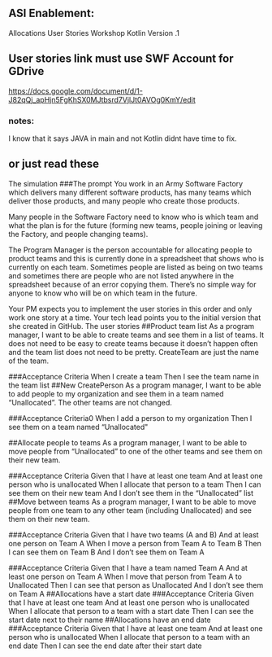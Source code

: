 ## ASI Enablement:
Allocations User Stories Workshop
Kotlin Version .1

## User stories link must use SWF Account for GDrive

https://docs.google.com/document/d/1-J82qQj_apHjn5FgKhSX0MJtbsrd7VjlJt0AVOg0KmY/edit


### notes:
I know that it says JAVA in main and not Kotlin didnt have time to fix.

## or just read these

The simulation
###The prompt
You work in an Army Software Factory which delivers many different software products, has many teams which deliver those products, and many people who create those products.

Many people in the Software Factory need to know who is which team and what the plan is for the future (forming new teams, people joining or leaving the Factory, and people changing teams).

The Program Manager is the person accountable for allocating people to product teams and this is currently done in a spreadsheet that shows who is currently on each team. Sometimes people are listed as being on two teams and sometimes there are people who are not listed anywhere in the spreadsheet because of an error copying them. There’s no simple way for anyone to know who will be on which team in the future.

Your PM expects you to implement the user stories in this order and only work one story at a time. Your tech lead points you to the initial version that she created in GitHub.
The user stories
##Product team list
As a program manager, I want to be able to create teams and see them in a list of teams. It does not need to be easy to create teams because it doesn’t happen often and the team list does not need to be pretty. CreateTeam are just the name of the team.

###Acceptance Criteria
When I create a team
Then I see the team name in the team list
##New CreatePerson
As a program manager, I want to be able to add people to my organization and see them in a team named “Unallocated”. The other teams are not changed.

###Acceptance Criteria0
When I add a person to my organization
Then I see them on a team named “Unallocated"

##Allocate people to teams
As a program manager, I want to be able to move people from “Unallocated” to one of the other teams and see them on their new team.

###Acceptance Criteria
Given that I have at least one team
And at least one person who is unallocated
When I allocate that person to a team
Then I can see them on their new team
And I don’t see them in the “Unallocated” list
##Move between teams
As a program manager, I want to be able to move people from one team to any other team (including Unallocated) and see them on their new team.

###Acceptance Criteria
Given that I have two teams (A and B)
And at least one person on Team A
When I move a person from Team A to Team B
Then I can see them on Team B
And I don’t see them on Team A

###Acceptance Criteria
Given that I have a team named Team A
And at least one person on Team A
When I move that person from Team A to Unallocated
Then I can see that person as Unallocated
And I don’t see them on Team A
##Allocations have a start date
###Acceptance Criteria
Given that I have at least one team
And at least one person who is unallocated
When I allocate that person to a team with a start date
Then I can see the start date next to their name
##Allocations have an end date
###Acceptance Criteria
Given that I have at least one team
And at least one person who is unallocated
When I allocate that person to a team with an end date
Then I can see the end date after their start date
